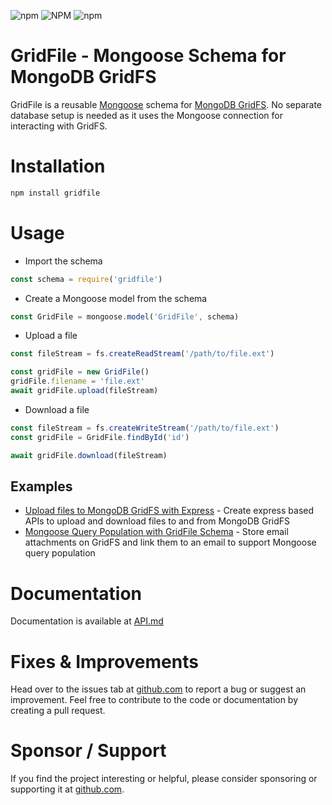 ![npm](https://img.shields.io/npm/v/gridfile?label=NPM) ![NPM](https://img.shields.io/npm/l/gridfile?label=License) ![npm](https://img.shields.io/npm/dt/gridfile?label=Downloads)

# GridFile - Mongoose Schema for MongoDB GridFS
GridFile is a reusable [Mongoose](https://mongoosejs.com/) schema for [MongoDB GridFS](https://docs.mongodb.com/manual/core/gridfs/). No separate database setup is needed as it uses the Mongoose connection for interacting with GridFS.

# Installation
```bash
npm install gridfile
```

# Usage
- Import the schema
```javascript
const schema = require('gridfile')
```

- Create a Mongoose model from the schema
```javascript
const GridFile = mongoose.model('GridFile', schema)
```

- Upload a file
```javascript
const fileStream = fs.createReadStream('/path/to/file.ext')

const gridFile = new GridFile()
gridFile.filename = 'file.ext'
await gridFile.upload(fileStream)
```
- Download a file
```javascript
const fileStream = fs.createWriteStream('/path/to/file.ext')
const gridFile = GridFile.findById('id')

await gridFile.download(fileStream)
```

## Examples
- [Upload files to MongoDB GridFS with Express](https://abskmj.github.io/notes/posts/express/express-multer-mongoose-gridfile/) - Create express based APIs to upload and download files to and from MongoDB GridFS
- [Mongoose Query Population with GridFile Schema](https://gist.github.com/abskmj/2dafbf3296ef5dc0c7a2054110c75e53) - Store email attachments on GridFS and link them to an email to support Mongoose query population

# Documentation
Documentation is available at [API.md](API.md)

# Fixes & Improvements
Head over to the issues tab at [github.com](https://github.com/abskmj/gridfile/issues) to report a bug or suggest an improvement. Feel free to contribute to the code or documentation by creating a pull request.

# Sponsor / Support
If you find the project interesting or helpful, please consider sponsoring or supporting it at [github.com](https://github.com/abskmj/gridfile).
